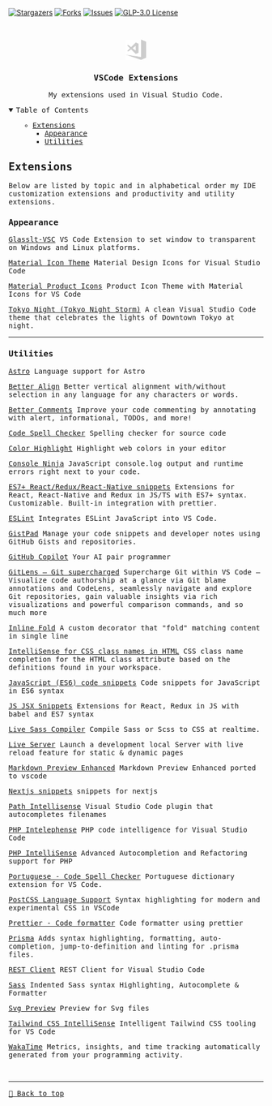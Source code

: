 [![Stargazers][stars-shield]][stars-url]
[![Forks][forks-shield]][forks-url]
[![Issues][issues-shield]][issues-url]
[![GLP-3.0 License][license-shield]][license-url]

<!-- PROJECT LOGO -->
<br />
<samp>
<p align="center">
  <a href="#">
    <img src="../public/vscode.svg" alt="Logo" height="40">
  </a>

  <h3 align="center">VSCode Extensions</h3>

  <p align="center">
    My extensions used in Visual Studio Code.
    <br />
  </p>
</p>

<!-- TABLE OF CONTENTS -->
<details open="open">
  <summary>Table of Contents</summary>
  <ol>
      <ul>
        <li><a href="#extensions">Extensions</a>
          <ul>
            <li><a href="#appearance">Appearance</a></li>
            <li><a href="#utilities">Utilities</a></li>
          </ul>
        </li>
      </ul>
  </ol>
</details>

## Extensions

Below are listed by topic and in alphabetical order my IDE customization extensions and productivity and utility extensions.

### Appearance

[Glasslt-VSC](https://marketplace.visualstudio.com/items?itemName=s-nlf-fh.glassit) 
VS Code Extension to set window to transparent on Windows and Linux platforms.

[Material Icon Theme](https://marketplace.visualstudio.com/items?itemName=PKief.material-icon-theme)
Material Design Icons for Visual Studio Code

[Material Product Icons](https://marketplace.visualstudio.com/items?itemName=PKief.material-product-icons)
Product Icon Theme with Material Icons for VS Code

[Tokyo Night (Tokyo Night Storm)](https://marketplace.visualstudio.com/items?itemName=enkia.tokyo-night)
A clean Visual Studio Code theme that celebrates the lights of Downtown Tokyo at night.

<hr>

### Utilities

[Astro](https://marketplace.visualstudio.com/items?itemName=astro-build.astro-vscode)
Language support for Astro

[Better Align](https://marketplace.visualstudio.com/items?itemName=Chouzz.vscode-better-align)
Better vertical alignment with/without selection in any language for any characters or words.

[Better Comments](https://marketplace.visualstudio.com/items?itemName=aaron-bond.better-comments)
Improve your code commenting by annotating with alert, informational, TODOs, and more!

[Code Spell Checker](https://marketplace.visualstudio.com/items?itemName=streetsidesoftware.code-spell-checker)
Spelling checker for source code

[Color Highlight](https://marketplace.visualstudio.com/items?itemName=naumovs.color-highlight)
Highlight web colors in your editor

[Console Ninja](https://marketplace.visualstudio.com/items?itemName=WallabyJs.console-ninja)
JavaScript console.log output and runtime errors right next to your code.

[ES7+ React/Redux/React-Native snippets](https://marketplace.visualstudio.com/items?itemName=dsznajder.es7-react-js-snippets)
Extensions for React, React-Native and Redux in JS/TS with ES7+ syntax. Customizable. Built-in integration with prettier.

[ESLint](https://marketplace.visualstudio.com/items?itemName=dbaeumer.vscode-eslint)
Integrates ESLint JavaScript into VS Code.

[GistPad](https://marketplace.visualstudio.com/items?itemName=vsls-contrib.gistfs)
Manage your code snippets and developer notes using GitHub Gists and repositories.

[GitHub Copilot](https://marketplace.visualstudio.com/items?itemName=GitHub.copilot)
Your AI pair programmer

[GitLens — Git supercharged](https://marketplace.visualstudio.com/items?itemName=eamodio.gitlens)
Supercharge Git within VS Code — Visualize code authorship at a glance via Git blame annotations and CodeLens, seamlessly navigate and explore Git repositories, gain valuable insights via rich visualizations and powerful comparison commands, and so much more

[Inline Fold](https://marketplace.visualstudio.com/items?itemName=moalamri.inline-fold)
A custom decorator that "fold" matching content in single line

[IntelliSense for CSS class names in HTML](https://marketplace.visualstudio.com/items?itemName=Zignd.html-css-class-completion)
CSS class name completion for the HTML class attribute based on the definitions found in your workspace.

[JavaScript (ES6) code snippets](https://marketplace.visualstudio.com/items?itemName=xabikos.JavaScriptSnippets)
Code snippets for JavaScript in ES6 syntax

[JS JSX Snippets](https://marketplace.visualstudio.com/items?itemName=skyran.js-jsx-snippets)
Extensions for React, Redux in JS with babel and ES7 syntax

[Live Sass Compiler](https://marketplace.visualstudio.com/items?itemName=glenn2223.live-sass)
Compile Sass or Scss to CSS at realtime.

[Live Server](https://marketplace.visualstudio.com/items?itemName=ritwickdey.LiveServer)
Launch a development local Server with live reload feature for static & dynamic pages

[Markdown Preview Enhanced](https://marketplace.visualstudio.com/items?itemName=shd101wyy.markdown-preview-enhanced)
Markdown Preview Enhanced ported to vscode

[Nextjs snippets](https://marketplace.visualstudio.com/items?itemName=PulkitGangwar.nextjs-snippets)
snippets for nextjs

[Path Intellisense](https://marketplace.visualstudio.com/items?itemName=christian-kohler.path-intellisense)
Visual Studio Code plugin that autocompletes filenames

[PHP Intelephense](https://marketplace.visualstudio.com/items?itemName=bmewburn.vscode-intelephense-client)
PHP code intelligence for Visual Studio Code

[PHP IntelliSense](https://marketplace.visualstudio.com/items?itemName=zobo.php-intellisense)
Advanced Autocompletion and Refactoring support for PHP

[Portuguese - Code Spell Checker](https://marketplace.visualstudio.com/items?itemName=streetsidesoftware.code-spell-checker-portuguese)
Portuguese dictionary extension for VS Code.

[PostCSS Language Support](https://marketplace.visualstudio.com/items?itemName=csstools.postcss)
Syntax highlighting for modern and experimental CSS in VSCode

[Prettier - Code formatter](https://marketplace.visualstudio.com/items?itemName=esbenp.prettier-vscode)
Code formatter using prettier

[Prisma](https://marketplace.visualstudio.com/items?itemName=Prisma.prisma)
Adds syntax highlighting, formatting, auto-completion, jump-to-definition and linting for .prisma files.

[REST Client](https://marketplace.visualstudio.com/items?itemName=humao.rest-client)
REST Client for Visual Studio Code

[Sass](https://marketplace.visualstudio.com/items?itemName=Syler.sass-indented)
Indented Sass syntax Highlighting, Autocomplete & Formatter

[Svg Preview](https://marketplace.visualstudio.com/items?itemName=SimonSiefke.svg-preview)
Preview for Svg files

[Tailwind CSS IntelliSense](https://marketplace.visualstudio.com/items?itemName=bradlc.vscode-tailwindcss)
Intelligent Tailwind CSS tooling for VS Code

[WakaTime](https://marketplace.visualstudio.com/items?itemName=WakaTime.vscode-wakatime)
Metrics, insights, and time tracking automatically generated from your programming activity.



[contributors-shield]: https://img.shields.io/github/contributors/SilasRodrigues19/dotfiles.svg?style=for-the-badge
[contributors-url]: https://github.com/SilasRodrigues19/dotfiles/graphs/contributors
[forks-shield]: https://img.shields.io/github/forks/SilasRodrigues19/dotfiles.svg?style=for-the-badge
[forks-url]: https://github.com/SilasRodrigues19/dotfiles/network/members
[stars-shield]: https://img.shields.io/github/stars/SilasRodrigues19/dotfiles.svg?style=for-the-badge
[stars-url]: https://github.com/SilasRodrigues19/dotfiles/stargazers
[issues-shield]: https://img.shields.io/github/issues/SilasRodrigues19/dotfiles.svg?style=for-the-badge
[issues-url]: https://github.com/SilasRodrigues19/dotfiles/issues
[license-shield]: https://img.shields.io/github/license/SilasRodrigues19/dotfiles.svg?style=for-the-badge
[license-url]: https://github.com/SilasRodrigues19/dotfiles/blob/master/LICENSE
[license-url]: https://github.com/SilasRodrigues19/dotfiles/blob/master/LICENSE.txt

<br><hr>
[🔼 Back to top](#VSCode-Extensions)
